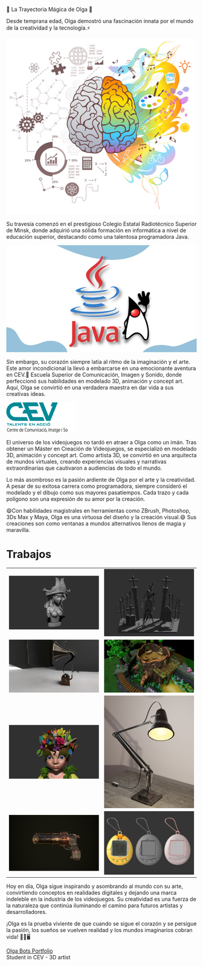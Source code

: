 🌟 La Trayectoria Mágica de Olga 🌟

Desde temprana edad, Olga demostró una fascinación innata por el mundo de la creatividad y la tecnología.⚡ 

<img alt="013_MitosCreatividad_02.jpg" src="https://github.com/OlgaBotyanovskaya/OlgaBotyanovskaya/blob/main/013_MitosCreatividad_02.jpg?raw=true" data-hpc="true" class="Box-sc-g0xbh4-0 kzRgrI">

Su travesía comenzó en el prestigioso Colegio Estatal Radiotécnico Superior de Minsk, donde adquirió una sólida formación en informática a nivel de educación superior, destacando como una talentosa programadora Java.

<img alt="5462934_99a4.jpg" src="https://github.com/OlgaBotyanovskaya/OlgaBotyanovskaya/blob/main/5462934_99a4.jpg?raw=true" data-hpc="true" class="Box-sc-g0xbh4-0 kzRgrI">

Sin embargo, su corazón siempre latía al ritmo de la imaginación y el arte. Este amor incondicional la llevó a embarcarse en una emocionante aventura en CEV.👯 Escuela Superior de Comunicación, Imagen y Sonido, donde perfeccionó sus habilidades en modelado 3D, animación y concept art. Aquí, Olga se convirtió en una verdadera maestra en dar vida a sus creativas ideas.

<img alt="logo-h80.png" src="https://github.com/OlgaBotyanovskaya/OlgaBotyanovskaya/blob/main/logo-h80.png?raw=true" data-hpc="true" class="Box-sc-g0xbh4-0 kzRgrI">

El universo de los videojuegos no tardó en atraer a Olga como un imán. Tras obtener un Máster en Creación de Videojuegos, se especializó en modelado 3D, animación y concept art. Como artista 3D, se convirtió en una arquitecta de mundos virtuales, creando experiencias visuales y narrativas extraordinarias que cautivaron a audiencias de todo el mundo.

Lo más asombroso es la pasión ardiente de Olga por el arte y la creatividad. A pesar de su exitosa carrera como programadora, siempre consideró el modelado y el dibujo como sus mayores pasatiempos. Cada trazo y cada polígono son una expresión de su amor por la creación.

😄Con habilidades magistrales en herramientas como ZBrush, Photoshop, 3Ds Max y Maya, Olga es una virtuosa del diseño y la creación visual.😄 Sus creaciones son como ventanas a mundos alternativos llenos de magia y maravilla.

<h1>Trabajos</h1>
    <table>
        <tr>
            <td><img src="https://github.com/OlgaBotyanovskaya/OlgaBotyanovskaya/blob/main/olga-bots-1b-olgabotyanovskaya-missfortuna-02.jpg" alt="ZBrush"></td>
            <td><img src="https://github.com/OlgaBotyanovskaya/OlgaBotyanovskaya/blob/main/olga-bots-1b-olgabotyanovskaya-monstro-06-new.jpg" alt="ZBrush"></td>
        </tr>
        <tr>
            <td><img src="https://github.com/OlgaBotyanovskaya/OlgaBotyanovskaya/blob/main/olga-bots-1b-olgabotyanovskaya-phonografo.jpg" alt="Maya"></td>
            <td><img src="https://github.com/OlgaBotyanovskaya/OlgaBotyanovskaya/blob/main/olga-bots-1b-olgabotyanovskaya-render-13.jpg" alt="3Ds Max"></td>
        </tr>
        <tr>
            <td><img src="https://github.com/OlgaBotyanovskaya/OlgaBotyanovskaya/blob/main/olga-bots-1bolgabotyanovskaya-nena-ref.jpg" alt="ZBrush"></td>
            <td><img src="https://github.com/OlgaBotyanovskaya/OlgaBotyanovskaya/blob/main/olga-bots-blenderrender-06.jpg" alt="Blender"></td>
        </tr>
        <tr>
            <td><img src="https://github.com/OlgaBotyanovskaya/OlgaBotyanovskaya/blob/main/olga-bots-1b-olgabotyanovskaya-pistola-front.jpg" alt="3Ds max"></td>
            <td><img src="https://github.com/OlgaBotyanovskaya/OlgaBotyanovskaya/blob/main/olga-bots-1b-olgabotyanovskaya-render-21.jpg" alt="3Ds max"></td>
        </tr>
    </table>



Hoy en día, Olga sigue inspirando y asombrando al mundo con su arte, convirtiendo conceptos en realidades digitales y dejando una marca indeleble en la industria de los videojuegos. Su creatividad es una fuerza de la naturaleza que continúa iluminando el camino para futuros artistas y desarrolladores.

¡Olga es la prueba viviente de que cuando se sigue el corazón y se persigue la pasión, los sueños se vuelven realidad y los mundos imaginarios cobran vida! 🚀🎨🖥️


<div class="site-title title-font"><a href="https://olgabots.artstation.com/">Olga Bots Portfolio</a><div class="site-subtitle visible-desktop">Student in CEV - 3D artist</div></div>

<!--
**OlgaBotyanovskaya/OlgaBotyanovskaya** is a ✨ _special_ ✨ repository because its `README.md` (this file) appears on your GitHub profile.

Here are some ideas to get you started:

- 🔭 I’m currently working on ...
- 🌱 I’m currently learning ...
-  I’m looking to collaborate on ...
-  I’m looking for help with ...
- 💬 Ask me about ...
-  How to reach me: ...
-  Pronouns: ...
-  Fun fact: ...
-->
